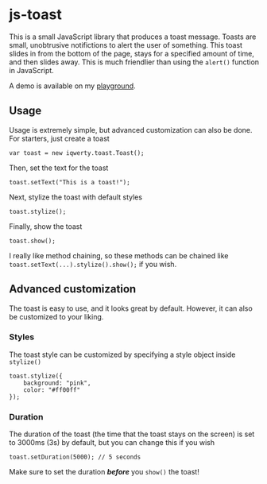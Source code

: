 # js-toast

This is a small JavaScript library that produces a toast message. Toasts are small, unobtrusive notifictions to alert the user of something. This toast slides in from the bottom of the page, stays for a specified amount of time, and then slides away. This is much friendlier than using the `alert()` function in JavaScript.

A demo is available on my [playground](http://www.michaelcheng.us/playground/lib-js/toast/).

## Usage
Usage is extremely simple, but advanced customization can also be done. For starters, just create a toast

	var toast = new iqwerty.toast.Toast();

Then, set the text for the toast

	toast.setText("This is a toast!");

Next, stylize the toast with default styles

	toast.stylize();

Finally, show the toast

	toast.show();

I really like method chaining, so these methods can be chained like `toast.setText(...).stylize().show();` if you wish.

## Advanced customization

The toast is easy to use, and it looks great by default. However, it can also be customized to your liking.

### Styles
The toast style can be customized by specifying a style object inside `stylize()`

	toast.stylize({
		background: "pink",
		color: "#ff00ff"
	});

### Duration
The duration of the toast (the time that the toast stays on the screen) is set to 3000ms (3s) by default, but you can change this if you wish

	toast.setDuration(5000); // 5 seconds

Make sure to set the duration ***before*** you `show()` the toast!
